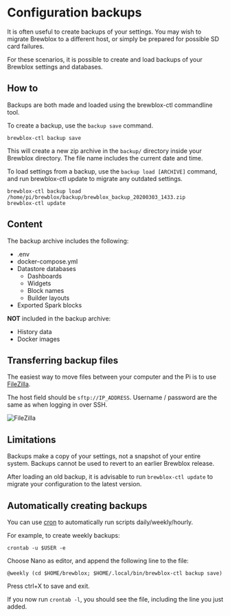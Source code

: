 # Configuration backups

It is often useful to create backups of your settings. You may wish to migrate Brewblox to a different host, or simply be prepared for possible SD card failures.

For these scenarios, it is possible to create and load backups of your Brewblox settings and databases.

## How to

Backups are both made and loaded using the brewblox-ctl commandline tool.

To create a backup, use the `backup save` command.

```
brewblox-ctl backup save
```

This will create a new zip archive in the `backup/` directory inside your Brewblox directory. The file name includes the current date and time.

To load settings from a backup, use the `backup load [ARCHIVE]` command,
and run brewblox-ctl update to migrate any outdated settings.

```
brewblox-ctl backup load /home/pi/brewblox/backup/brewblox_backup_20200303_1433.zip
brewblox-ctl update
```

## Content

The backup archive includes the following:
- .env
- docker-compose.yml
- Datastore databases
  - Dashboards
  - Widgets
  - Block names
  - Builder layouts
- Exported Spark blocks

**NOT** included in the backup archive:
- History data
- Docker images

## Transferring backup files

The easiest way to move files between your computer and the Pi is to use [FileZilla](https://filezilla-project.org/).

The host field should be `sftp://IP_ADDRESS`. Username / password are the same as when logging in over SSH.

![FileZilla](../images/filezilla.png)

## Limitations

Backups make a copy of your settings, not a snapshot of your entire system. Backups cannot be used to revert to an earlier Brewblox release.

After loading an old backup, it is advisable to run `brewblox-ctl update` to migrate your configuration to the latest version.


## Automatically creating backups

You can use [cron](https://www.cyberciti.biz/faq/how-do-i-add-jobs-to-cron-under-linux-or-unix-oses/) to automatically run scripts daily/weekly/hourly.

For example, to create weekly backups:

```
crontab -u $USER -e
```

Choose Nano as editor, and append the following line to the file:

```
@weekly (cd $HOME/brewblox; $HOME/.local/bin/brewblox-ctl backup save)
```

Press ctrl+X to save and exit.

If you now run `crontab -l`, you should see the file, including the line you just added.
